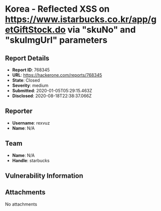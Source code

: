 # Korea - Reflected XSS on https://www.istarbucks.co.kr/app/getGiftStock.do via "skuNo" and "skuImgUrl" parameters

## Report Details
- **Report ID**: 768345
- **URL**: https://hackerone.com/reports/768345
- **State**: Closed
- **Severity**: medium
- **Submitted**: 2020-01-05T05:29:15.463Z
- **Disclosed**: 2020-08-18T22:38:37.066Z

## Reporter
- **Username**: rexvuz
- **Name**: N/A

## Team
- **Name**: N/A
- **Handle**: starbucks

## Vulnerability Information


## Attachments
No attachments
